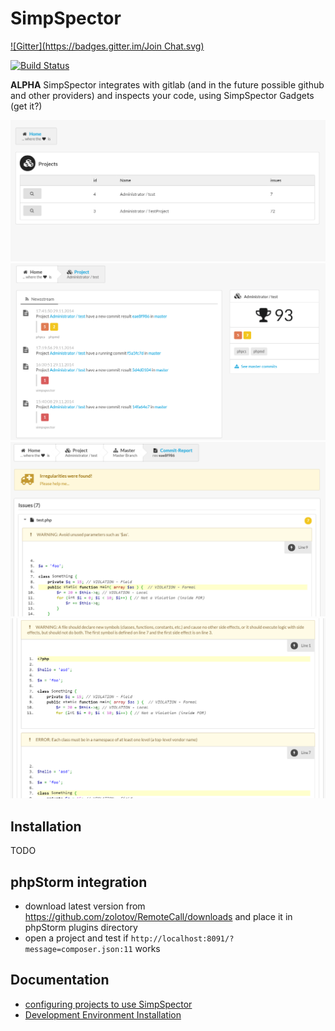 SimpSpector
===========

[![Gitter](https://badges.gitter.im/Join Chat.svg)](https://gitter.im/simplethings/SimpSpector?utm_source=badge&utm_medium=badge&utm_campaign=pr-badge&utm_content=badge)

[![Build Status](https://travis-ci.org/simplethings/SimpSpector.svg?branch=master)](https://travis-ci.org/simplethings/SimpSpector)

**ALPHA** SimpSpector integrates with gitlab (and in the future possible github and other providers) and inspects your code, using SimpSpector Gadgets (get it?)

![Image](docs/img/dashboard.png?raw=true)
![Image](docs/img/project.png?raw=true)
![Image](docs/img/commit.png?raw=true)
![Image](docs/img/commit2.png?raw=true)

Installation
------------

TODO

phpStorm integration
--------------------
* download latest version from https://github.com/zolotov/RemoteCall/downloads and place it in phpStorm plugins directory
* open a project and test if `http://localhost:8091/?message=composer.json:11` works


Documentation
-------------

* [configuring projects to use SimpSpector](docs/simpspector.yml.md)
* [Development Environment Installation](docs/development-environment.md)

